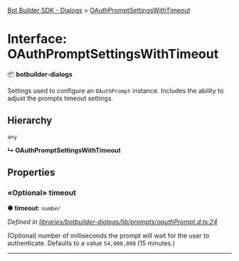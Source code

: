 [Bot Builder SDK - Dialogs](../README.md) > [OAuthPromptSettingsWithTimeout](../interfaces/botbuilder_dialogs.oauthpromptsettingswithtimeout.md)



# Interface: OAuthPromptSettingsWithTimeout


:package: **botbuilder-dialogs**

Settings used to configure an `OAuthPrompt` instance. Includes the ability to adjust the prompts timeout settings.

## Hierarchy


 `any`

**↳ OAuthPromptSettingsWithTimeout**








## Properties
<a id="timeout"></a>

### «Optional» timeout

**●  timeout**:  *`number`* 

*Defined in [libraries/botbuilder-dialogs/lib/prompts/oauthPrompt.d.ts:24](https://github.com/Microsoft/botbuilder-js/blob/ad875d1/libraries/botbuilder-dialogs/lib/prompts/oauthPrompt.d.ts#L24)*



(Optional) number of milliseconds the prompt will wait for the user to authenticate. Defaults to a value `54,000,000` (15 minutes.)




___


